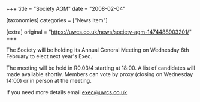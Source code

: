 +++
title = "Society AGM"
date = "2008-02-04"

[taxonomies]
categories = ["News Item"]

[extra]
original = "https://uwcs.co.uk/news/society-agm-1474488903201/"
+++

The Society will be holding its Annual General Meeting on Wednesday 6th February to elect next year's Exec.

The meeting will be held in R0.03/4 starting at 18:00. A list of candidates will made available shortly. Members can vote by proxy (closing on Wednesday 14:00) or in person at the meeting.

If you need more details email exec@uwcs.co.uk

